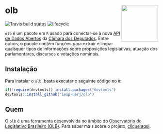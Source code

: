 
<!-- README.md is generated from README.Rmd. Please edit that file -->

# olb <img src="http://olb.org.br/wp-content/uploads/2018/08/cropped-OLB_SFmenor222222-1.png" align="right" alt="" width="120" />

[![Travis build
status](https://travis-ci.org/meirelesff/olb.svg?branch=master)](https://travis-ci.org/meirelesff/olb)
[![lifecycle](https://img.shields.io/badge/lifecycle-experimental-orange.svg)](https://www.tidyverse.org/lifecycle/#experimental)

`olb` é um pacote em `R` usado para conectar-se à nova [API de Dados
Abertos](https://dadosabertos.camara.leg.br/) da [Câmara dos
Deputados](https://www.camara.leg.br/). Entre outros, o pacote contém
funções para extrair e limpar quaisquer tipos de informações sobre
proposições legislativas, atuação dos parlamentares, discursos e
votações nominais.

## Instalação

Para instalar o `olb`, basta executar o seguinte código no `R`:

``` r
if(!require(devtools)) install.packages("devtools")
devtools::install_github("iesp-uerj/olb")
```

## Quem

O `olb` é uma ferramenta desenvolvida no âmbito do [Observatório do
Legislativo Brasileiro (OLB)](http://olb.org.br/). Para saber mais sobre
o projeto, [clique aqui](http://olb.org.br/institucional/quem-somos/).
